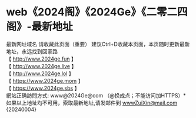 # web《2024阁》《2024Ge》《二零二四阁》-最新地址
最新网址域名
请收藏此页面（重要） 建议Ctrl+D收藏本页面，本页随时更新最新地址，永远找到回家路
<br>
【 http://www.2024ge.fun 】
<br>
【 http://www.2024ge.live 】
<br>
【 http://www.2024ge.lol 】
<br>
【 https://www.2024ge.mom 】
<br>
【 https://www.2024ge.sbs 】
<br>
網站正确訪問方式: www@2024Ge@com （@换成点；不能访问加HTTPS）*
<br>
如果以上地址均不可用，索取最新地址,请发邮件到 wwwZuiXin@mail.com  
{20240004}
